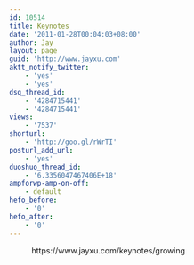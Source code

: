 ```yaml
---
id: 10514
title: Keynotes
date: '2011-01-28T00:04:03+08:00'
author: Jay
layout: page
guid: 'http://www.jayxu.com'
aktt_notify_twitter:
    - 'yes'
    - 'yes'
dsq_thread_id:
    - '4284715441'
    - '4284715441'
views:
    - '7537'
shorturl:
    - 'http://goo.gl/rWrTI'
posturl_add_url:
    - 'yes'
duoshuo_thread_id:
    - '6.3356047467406E+18'
ampforwp-amp-on-off:
    - default
hefo_before:
    - '0'
hefo_after:
    - '0'
---
```


<!-- wp:embed {"url":"https://www.jayxu.com/keynotes/growing","type":"wp-embed","providerNameSlug":"程序员的信仰","className":"is-provider-程序员的信仰"} -->
<figure class="wp-block-embed is-type-wp-embed is-provider-程序员的信仰 wp-block-embed-程序员的信仰"><div class="wp-block-embed__wrapper">
https://www.jayxu.com/keynotes/growing
</div></figure>
<!-- /wp:embed -->

<!-- wp:paragraph -->
<p></p>
<!-- /wp:paragraph -->